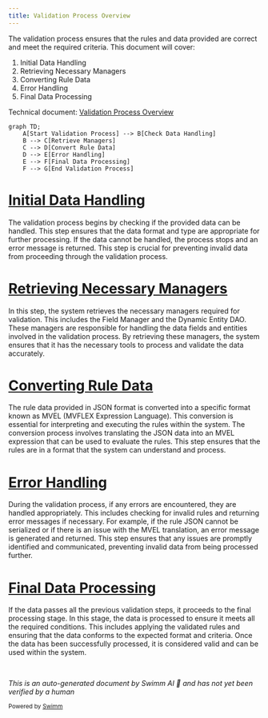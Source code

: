 ```yaml
---
title: Validation Process Overview
---
```

The validation process ensures that the rules and data provided are correct and meet the required criteria. This document will cover:

1. Initial Data Handling
2. Retrieving Necessary Managers
3. Converting Rule Data
4. Error Handling
5. Final Data Processing

Technical document: <SwmLink doc-title="Validation Process Overview">[Validation Process Overview](/.swm/validation-process-overview.3fju0l7o.sw.md)</SwmLink>

```mermaid
graph TD;
    A[Start Validation Process] --> B[Check Data Handling]
    B --> C[Retrieve Managers]
    C --> D[Convert Rule Data]
    D --> E[Error Handling]
    E --> F[Final Data Processing]
    F --> G[End Validation Process]
```

# [Initial Data Handling](https://app.swimm.io/repos/Z2l0aHViJTNBJTNBQnJvYWRsZWFmQ29tbWVyY2UtZGVtby1uZXclM0ElM0FTd2ltbS1EZW1v/docs/3fju0l7o#validate-function)

The validation process begins by checking if the provided data can be handled. This step ensures that the data format and type are appropriate for further processing. If the data cannot be handled, the process stops and an error message is returned. This step is crucial for preventing invalid data from proceeding through the validation process.

# [Retrieving Necessary Managers](https://app.swimm.io/repos/Z2l0aHViJTNBJTNBQnJvYWRsZWFmQ29tbWVyY2UtZGVtby1uZXclM0ElM0FTd2ltbS1EZW1v/docs/3fju0l7o#get-field-manager)

In this step, the system retrieves the necessary managers required for validation. This includes the Field Manager and the Dynamic Entity DAO. These managers are responsible for handling the data fields and entities involved in the validation process. By retrieving these managers, the system ensures that it has the necessary tools to process and validate the data accurately.

# [Converting Rule Data](https://app.swimm.io/repos/Z2l0aHViJTNBJTNBQnJvYWRsZWFmQ29tbWVyY2UtZGVtby1uZXclM0ElM0FTd2ltbS1EZW1v/docs/3fju0l7o#convertsimplematchrulejsontomvel)

The rule data provided in JSON format is converted into a specific format known as MVEL (MVFLEX Expression Language). This conversion is essential for interpreting and executing the rules within the system. The conversion process involves translating the JSON data into an MVEL expression that can be used to evaluate the rules. This step ensures that the rules are in a format that the system can understand and process.

# [Error Handling](https://app.swimm.io/repos/Z2l0aHViJTNBJTNBQnJvYWRsZWFmQ29tbWVyY2UtZGVtby1uZXclM0ElM0FTd2ltbS1EZW1v/docs/3fju0l7o#validate-function)

During the validation process, if any errors are encountered, they are handled appropriately. This includes checking for invalid rules and returning error messages if necessary. For example, if the rule JSON cannot be serialized or if there is an issue with the MVEL translation, an error message is generated and returned. This step ensures that any issues are promptly identified and communicated, preventing invalid data from being processed further.

# [Final Data Processing](https://app.swimm.io/repos/Z2l0aHViJTNBJTNBQnJvYWRsZWFmQ29tbWVyY2UtZGVtby1uZXclM0ElM0FTd2ltbS1EZW1v/docs/3fju0l7o#validate-function)

If the data passes all the previous validation steps, it proceeds to the final processing stage. In this stage, the data is processed to ensure it meets all the required conditions. This includes applying the validated rules and ensuring that the data conforms to the expected format and criteria. Once the data has been successfully processed, it is considered valid and can be used within the system.

&nbsp;

*This is an auto-generated document by Swimm AI 🌊 and has not yet been verified by a human*

<SwmMeta version="3.0.0" repo-id="Z2l0aHViJTNBJTNBQnJvYWRsZWFmQ29tbWVyY2UtZGVtby1uZXclM0ElM0FTd2ltbS1EZW1v" repo-name="BroadleafCommerce-demo-new" doc-type="product-flows"><sup>Powered by [Swimm](/)</sup></SwmMeta>
